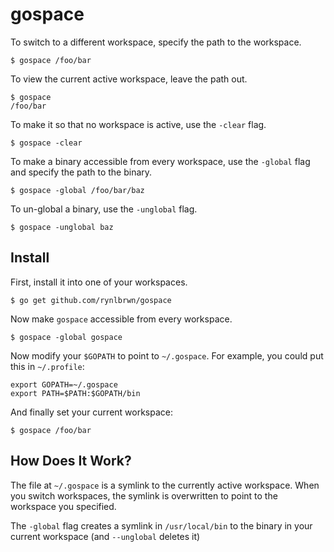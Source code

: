 # gospace

To switch to a different workspace, specify the path to the workspace.

```
$ gospace /foo/bar
```

To view the current active workspace, leave the path out.

```
$ gospace
/foo/bar
```

To make it so that no workspace is active, use the `-clear` flag.

```
$ gospace -clear
```

To make a binary accessible from every workspace, use the `-global` flag and specify the path to the binary.

```
$ gospace -global /foo/bar/baz
```

To un-global a binary, use the `-unglobal` flag.

```
$ gospace -unglobal baz
```

## Install

First, install it into one of your workspaces.

```
$ go get github.com/rynlbrwn/gospace
```

Now make `gospace` accessible from every workspace.

```
$ gospace -global gospace
```

Now modify your `$GOPATH` to point to `~/.gospace`. For example, you could put this in `~/.profile`:

```
export GOPATH=~/.gospace
export PATH=$PATH:$GOPATH/bin
```

And finally set your current workspace:

```
$ gospace /foo/bar
```

## How Does It Work?

The file at `~/.gospace` is a symlink to the currently active workspace. When you switch workspaces, the symlink is overwritten to point to the workspace you specified.

The `-global` flag creates a symlink in `/usr/local/bin` to the binary in your current workspace (and `--unglobal` deletes it)
